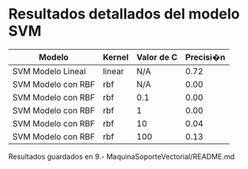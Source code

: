 # Resultados detallados del modelo SVM

| **Modelo**                | **Kernel** | **Valor de C** | **Precisi�n** |
|---------------------------|------------|----------------|---------------|
| SVM Modelo Lineal         | linear     | N/A            | 0.72         |
| SVM Modelo con RBF        | rbf        | N/A            | 0.00         |
| SVM Modelo con RBF        | rbf        | 0.1            | 0.00         |
| SVM Modelo con RBF        | rbf        | 1            | 0.00         |
| SVM Modelo con RBF        | rbf        | 10            | 0.04         |
| SVM Modelo con RBF        | rbf        | 100            | 0.13         |

Resultados guardados en 9.- MaquinaSoporteVectorial/README.md